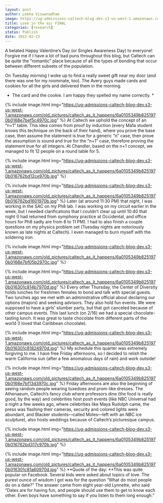```yaml
---
layout: post
author: Lekha Viswanadham
image: https://ug-admissions-caltech-blog-dev.s3-us-west-1.amazonaws.com/old_pictures/caltech_as_it_happens/6a0105349b8251970b016301c7fa96970d.jpg
title: Love in the air FINAL
categories: [research]
status: Publish
date: 2012-02-23
---
```


A belated Happy Valentine’s Day (or Singles Awareness Day) to everyone! Forgive me if I have a lot of bad puns throughout this blog, but Caltech can be quite the “romantic” place because of all the types of bonding that occur between different subsets of the population.

On Tuesday morning I woke up to find a really sweet gift near my door (and there was one for my roommate, too). The Avery guys made cards and cookies for all the girls and delivered them in the morning.

* The card and the cookie. I am happy they spelled my name correctly. *


{% include image.html img="https://ug-admissions-caltech-blog-dev.s3-us-west-1.amazonaws.com/old_pictures/caltech_as_it_happens/6a0105349b8251970b0168e7bef5c4970c.jpg" %}
At Caltech we uphold the concept of an “n+1” table. This idea comes from proof by induction (every Ma1a student knows this technique on the back of their hand), where you prove the base case, then assume the statement is true for a generic “n” case, then prove the assumption is sound and true for the “n+1” case, therefore proving the statement true for all integers. At Chandler, based on the n+1 concept, we managed to fit 12 people on a round table for 5.


{% include image.html img="https://ug-admissions-caltech-blog-dev.s3-us-west-1.amazonaws.com/old_pictures/caltech_as_it_happens/6a0105349b8251970b016762bd12ce970b.jpg" %}

{% include image.html img="https://ug-admissions-caltech-blog-dev.s3-us-west-1.amazonaws.com/old_pictures/caltech_as_it_happens/6a0105349b8251970b016762bd1601970b.jpg" %}
Later (at around 11:30 PM) that night, I was working in the SAC on my Ph8 lab. I was working on my circuit earlier in the week, but I needed clarifications that I couldn’t clear up until 10:40 that night (I had returned from symphony practice at Occidental, and office hours for Ph8 sadly are from 8 to 11 PM). I had to also finish a couple questions on my physics problem set (Tuesday nights are notoriously known as late nights at Caltech). I even managed to burn myself with the soldering iron.


{% include image.html img="https://ug-admissions-caltech-blog-dev.s3-us-west-1.amazonaws.com/old_pictures/caltech_as_it_happens/6a0105349b8251970b0168e7bf05b2970c.jpg" %}

{% include image.html img="https://ug-admissions-caltech-blog-dev.s3-us-west-1.amazonaws.com/old_pictures/caltech_as_it_happens/6a0105349b8251970b016301c814b7970d.jpg" %}
Every other Thursday, the Center of Diversity holds lunches for freshmen females to bond and talk with special guests. Two lunches ago we met with an administrative official about declaring our options (majors) and seeking advisors. They also hold fun events. We were supposed to have a girls’ slumber party, but that got canceled because of other campus events. This last lunch (on 2/16) we had a special chocolate-tasting lunch. It was great to taste chocolate from different parts of the world (I loved that Caribbean chocolate).


{% include image.html img="https://ug-admissions-caltech-blog-dev.s3-us-west-1.amazonaws.com/old_pictures/caltech_as_it_happens/6a0105349b8251970b016301c81824970d.jpg" %}
My schedule this quarter was extremely forgiving to me. I have free Friday afternoons, so I decided to relish the warm California sun (after a few anomalous days of rain) and work outside!


{% include image.html img="https://ug-admissions-caltech-blog-dev.s3-us-west-1.amazonaws.com/old_pictures/caltech_as_it_happens/6a0105349b8251970b0168e7bf13d3970c.jpg" %}
Friday afternoons are also the beginning of seeing random people wearing tuxedoes and prom-like dresses. The Athenaeum, Caltech’s fancy club where professors dine (the food is really good, by the way) and celebrities host posh events (like NBC Universal had a night a few weeks ago, where celebrities like Maya Rudolph came, the press was flashing their cameras, security and colored lights were abundant, and Blacker students—called Moles—left with an NBC ice sculpture), also hosts weddings because of Caltech’s picturesque campus.


{% include image.html img="https://ug-admissions-caltech-blog-dev.s3-us-west-1.amazonaws.com/old_pictures/caltech_as_it_happens/6a0105349b8251970b016762bd317c970b.jpg" %}

{% include image.html img="https://ug-admissions-caltech-blog-dev.s3-us-west-1.amazonaws.com/old_pictures/caltech_as_it_happens/6a0105349b8251970b016301c81a60970d.jpg" %}
**Quote of the day: **This was quite popular on Facebook. Several kids were asked about topics of love. The purest ounce of wisdom I got was for the question “What do most people do on a date?” The answer came from eight year-old Lynnette, who said “Dates are for having fun, and people should use them to get to know each other. Even boys have something to say if you listen to them long enough.”
